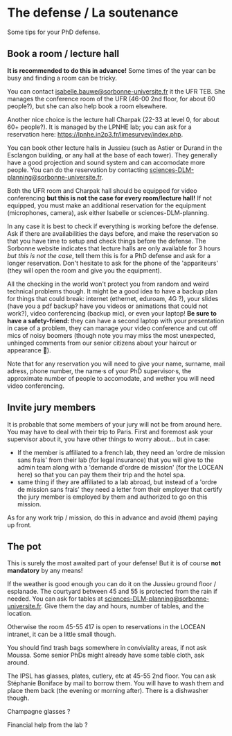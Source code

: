# The defense / La soutenance

Some tips for your PhD defense.

## Book a room / lecture hall

**It is recommended to do this in advance!**
Some times of the year can be busy and finding a room can be tricky.

You can contact <isabelle.bauwe@sorbonne-universite.fr> it the UFR TEB. She manages the conference room of the UFR (46-00 2nd floor, for about 60 people?), but she can also help book a room elsewhere.

Another nice choice is the lecture hall Charpak (22-33 at level 0, for about 60+ people?). It is managed by the LPNHE lab; you can ask for a reservation here: https://lpnhe.in2p3.fr/limesurvey/index.php.

You can book other lecture halls in Jussieu (such as Astier or Durand in the Esclangon building, or any hall at the base of each tower). They generally have a good projection and sound system and can accomodate more people.
You can do the reservation by contacting <sciences-DLM-planning@sorbonne-universite.fr>.

Both the UFR room and Charpak hall should be equipped for video conferencing **but this is not the case for every room/lecture hall!** If not equipped, you must make an additional reservation for the equipment (microphones, camera), ask either Isabelle or sciences-DLM-planning.

In any case it is best to check if everything is working before the defense. Ask if there are availabilities the days before, and make the reservation so that you have time to setup and check things before the defense.
The Sorbonne website indicates that lecture halls are only available for 3 hours *but this is not the case*, tell them this is for a PhD defense and ask for a longer reservation.
Don't hesitate to ask for the phone of the 'appariteurs' (they will open the room and give you the equipment).

All the checking in the world won't protect you from random and weird technical problems though. It might be a good idea to have a backup plan for things that could break: internet (ethernet, eduroam, 4G ?), your slides (have you a pdf backup? have you videos or animations that could not work?), video conferencing (backup mic), or even your laptop!
**Be sure to have a safety-friend:** they can have a second laptop with your presentation in case of a problem, they can manage your video conference and cut off mics of noisy boomers (though note you may miss the most unexpected, unhinged comments from our senior citizens about your haircut or appearance 🤗).

Note that for any reservation you will need to give your name, surname, mail adress, phone number, the name·s of your PhD supervisor·s, the approximate number of people to accomodate, and wether you will need video conferencing.

## Invite jury members

It is probable that some members of your jury will not be from around here. You may have to deal with their trip to Paris.
First and foremost ask your supervisor about it, you have other things to worry about... but in case:
- If the member is affiliated to a french lab, they need an 'ordre de mission sans frais' from their lab (for legal insurance) that you will give to the admin team along with a 'demande d'ordre de mission' (for the LOCEAN here) so that you can pay them their trip and the hotel spa.
- same thing if they are affiliated to a lab abroad, but instead of a 'ordre de mission sans frais' they need a letter from their employer that certify the jury member is employed by them and authorized to go on this mission.

As for any work trip / mission, do this in advance and avoid (them) paying up front.

## The pot

This is surely the most awaited part of your defense!
But it is of course **not mandatory** by any means!

If the weather is good enough you can do it on the Jussieu ground floor / esplanade. The courtyard between 45 and 55 is protected from the rain if needed.
You can ask for tables at <sciences-DLM-planning@sorbonne-universite.fr>. Give them the day and hours, number of tables, and the location.

Otherwise the room 45-55 417 is open to reservations in the LOCEAN intranet, it can be a little small though.

You should find trash bags somewhere in conviviality areas, if not ask Moussa.
Some senior PhDs might already have some table cloth, ask around.

The IPSL has glasses, plates, cutlery, etc at 45-55 2nd floor. You can ask Stéphanie Boniface by mail to borrow them. You will have to wash them and place them back (the evening or morning after). There is a dishwasher though.

Champagne glasses ?

Financial help from the lab ?
